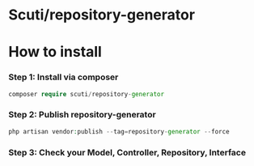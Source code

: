 # Scuti/repository-generator

# How to install

### Step 1: Install via composer

```php
composer require scuti/repository-generator
```

### Step 2: Publish repository-generator

```php
php artisan vendor:publish --tag=repository-generator --force
```

### Step 3: Check your Model, Controller, Repository, Interface
